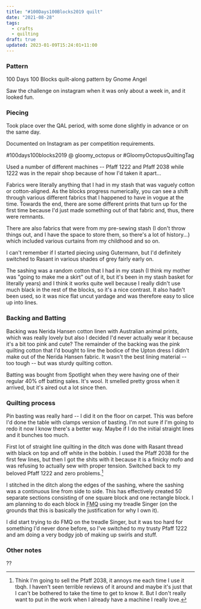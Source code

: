 ```yaml
---
title: "#100Days100Blocks2019 quilt"
date: "2021-08-28"
tags:
  - crafts
  - quilting
draft: true
updated: 2023-01-09T15:24:01+11:00
---
```


### Pattern

100 Days 100 Blocks quilt-along pattern by Gnome Angel

Saw the challenge on instagram when it was only about a week in, and it looked fun.

### Piecing

Took place over the QAL period, with some done slightly in advance or on the same day.

Documented on Instagram as per competition requirements.

#100days100blocks2019 @ gloomy\_octopus or #GloomyOctopusQuiltingTag

Used a number of different machines -- Pfaff 1222 and Pfaff 2038 while 1222 was in the repair shop because of how I'd taken it apart...

Fabrics were literally anything that I had in my stash that was vaguely cotton or cotton-aligned. As the blocks progress numerically, you can see a shift through various different fabrics that I happened to have in vogue at the time. Towards the end, there are some different prints that turn up for the first time because I'd just made something out of that fabric and, thus, there were remnants.

There are also fabrics that were from my pre-sewing stash (I don't throw things out, and I have the space to store them, so there's a lot of history...) which included various curtains from my childhood and so on.

I can't remember if I started piecing using Gutermann, but I'd definitely switched to Rasant in various shades of grey fairly early on.

The sashing was a random cotton that I had in my stash (I think my mother was "going to make me a skirt" out of it, but it's been in my stash basket for literally years) and I think it works quite well because I really didn't use much black in the rest of the blocks, so it's a nice contrast. It also hadn't been used, so it was nice flat uncut yardage and was therefore easy to slice up into lines.

### Backing and Batting

Backing was Nerida Hansen cotton linen with Australian animal prints, which was really lovely but also I decided I'd never actually wear it because it's a bit too pink and cute? The remainder of the backing was the pink quilting cotton that I'd bought to line the bodice of the Upton dress I didn't make out of the Nerida Hansen fabric. It wasn't the best lining material -- too tough -- but was sturdy quilting cotton.

Batting was bought from Spotlight when they were having one of their regular 40% off batting sales. It's wool. It smelled pretty gross when it arrived, but it's aired out a lot since then.

### Quilting process

Pin basting was really hard -- I did it on the floor on carpet. This was before I'd done the table with clamps version of basting. I'm not sure if I'm going to redo it now I know there's a better way. Maybe if I do the initial straight lines and it bunches too much.

First lot of straight line quilting in the ditch was done with Rasant thread with black on top and off white in the bobbin. I used the Pfaff 2038 for the first few lines, but then I got the shits with it because it is a finicky mofo and was refusing to actually sew with proper tension. Switched back to my beloved Pfaff 1222 and zero problems.[^1]

I stitched in the ditch along the edges of the sashing, where the sashing was a continuous line from side to side. This has effectively created 50 separate sections consisting of one square block and one rectangle block. I am planning to do each block in <abbr title="Free Motion Quilting">FMQ</abbr> using my treadle Singer (on the grounds that this is basically the justification for why I own it).

I did start trying to do FMQ on the treadle Singer, but it was too hard for something I'd never done before, so I've switched to my trusty Pfaff 1222 and am doing a very bodgy job of making up swirls and stuff.

### Other notes

??

[^1]: Think I'm going to sell the Pfaff 2038, it annoys me each time I use it tbqh. I haven't seen terrible reviews of it around and maybe it's just that I can't be bothered to take the time to get to know it. But I don't really want to put in the work when I already have a machine I really love.
